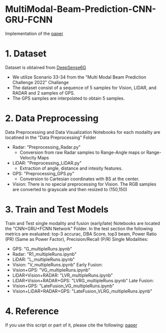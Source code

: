 # MultiModal-Beam-Prediction-CNN-GRU-FCNN
Implementation of the [paper](https://ieeexplore.ieee.org/document/10636967)
# 1. Dataset 
Dataset is obtained from [DeepSense6G](https://www.deepsense6g.net/challenge2022/)
- We utilize Scenario 33-34 from the "Multi Modal Beam Prediction Challenge 2022" Challange
- The dataset consist of a sequence of 5 samples for Vision, LIDAR, and RADAR and 2 samples of GPS.
- The GPS samples are interpolated to obtain 5 samples. 
# 2. Data Preprocessing
Data Preprocessing and Data Visualization Notebooks for each modality are locatined in the "Data Preprocessing" Folder
- Radar:  "Preprocessing_Radar.py"
  - Conversion from raw Radar samples to Range-Angle maps or Range-Velocity Maps
- LiDAR: "Preprocessing_LiDAR.py"
  - Extraction of angle, distance and intesity features. 
- GPS: "Preprocessing_GPS.py"
  - Conversion to Cartesian coordinates with BS at the center. 
- Vision: There is no special preprocessing for Vision. The RGB samples are converted to grayscale and then resized to (150,150)
# 3. Train and Test Models
Train and Test single modality and fusion (early/late) Notebooks are located the "CNN+GRU+FCNN Network" Folder.
In the test section the following metrics are evaluated: top-3 accurac, DBA Score, top3 beam, Power Ratio (PR) (Same as Power Factor), Precision/Recall (P/R)
Single Modalities:
- GPS: "G_multipleRuns.ipynb"
- Radar: "R1_multipleRuns.ipynb"
- LiDAR: "L_multipleRuns.ipynb"
- Vision: "V_multipleRuns.ipynb"
Early Fusion:
-  Vision+GPS: "VG_multipleRuns.ipynb"
-  LiDAR+Vision+RADAR: "LVR_multipleRuns.ipynb"
-  LiDAR+Vision+RADAR+GPS: "LVRG_multipleRuns.ipynb"
Late Fusion:
- Vision+GPS: "LateFusion_VG_multipleRuns.ipynb"
- Vision+LiDAR+RADAR+GPS: "LateFusion_VLRG_multipleRuns.ipynb"
# 4. Reference
If you use this script or part of it, please cite the following:
 [paper](https://ieeexplore.ieee.org/document/10636967)

